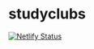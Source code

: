 # studyclubs
[![Netlify Status](https://api.netlify.com/api/v1/badges/def175e4-2955-4ddf-86b4-6876a3e0233b/deploy-status)](https://app.netlify.com/sites/studyclubs/deploys)
